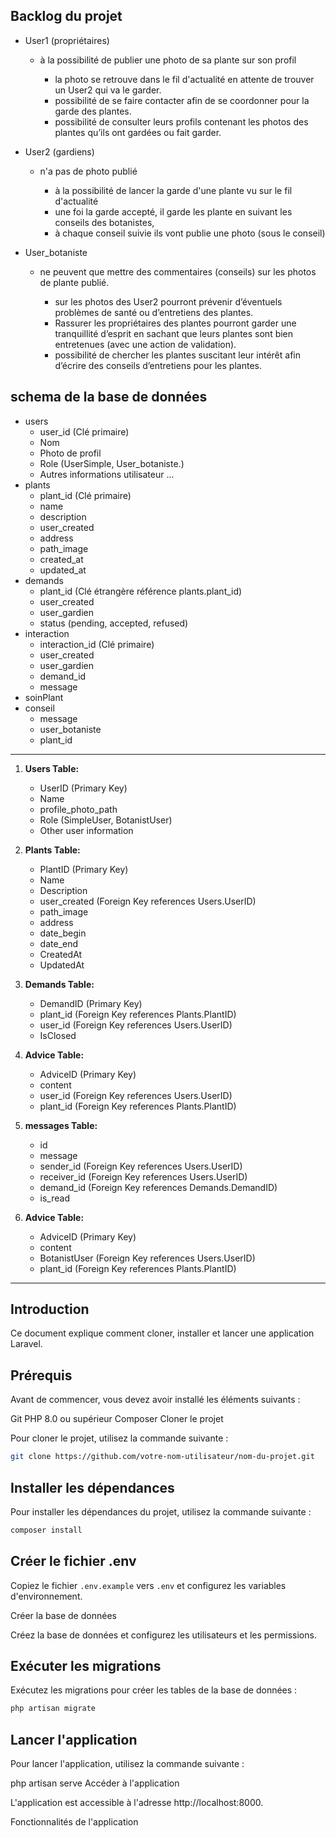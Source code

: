 ## Backlog du projet

- User1 (propriétaires)

    - à la possibilité de publier une photo de sa plante sur son profil

        - la photo se retrouve dans le fil d'actualité en attente de trouver un User2 qui va le garder.
        - possibilité de se faire contacter afin de se coordonner pour la garde des plantes.
        - possibilité de consulter leurs profils contenant les photos des plantes qu’ils ont gardées ou fait garder.

- User2 (gardiens)

    - n'a pas de photo publié

        - à la possibilité de lancer la garde d'une plante vu sur le fil d'actualité
        - une foi la garde accepté, il garde les plante en suivant les conseils des botanistes,
        - à chaque conseil suivie ils vont publie une photo (sous le conseil)

- User_botaniste

    - ne peuvent que mettre des commentaires (conseils) sur les photos de plante publié.

        - sur les photos des User2 pourront prévenir d’éventuels problèmes de santé ou d’entretiens des plantes.
        - Rassurer les propriétaires des plantes pourront garder une tranquillité d’esprit en sachant que leurs plantes sont bien entretenues (avec une action de validation).
        - possibilité de chercher les plantes suscitant leur intérêt afin d’écrire des conseils d’entretiens pour les plantes.

## schema de la base de données
- users
    - user_id (Clé primaire)
    - Nom
    - Photo de profil
    - Role (UserSimple, User_botaniste.)
    - Autres informations utilisateur ...
- plants
    - plant_id (Clé primaire)
    - name
    - description
    - user_created
    - address
    - path_image
    - created_at
    - updated_at
- demands
    - plant_id (Clé étrangère référence plants.plant_id)
    - user_created
    - user_gardien
    - status (pending, accepted, refused)
- interaction
    - interaction_id (Clé primaire)
    - user_created
    - user_gardien
    - demand_id
    - message
- soinPlant
- conseil
    - message
    - user_botaniste
    - plant_id

---
1. **Users Table:**

    - UserID (Primary Key)
    - Name
    - profile_photo_path
    - Role (SimpleUser, BotanistUser)
    - Other user information
2. **Plants Table:**

    - PlantID (Primary Key)
    - Name
    - Description
    - user_created (Foreign Key references Users.UserID)
    - path_image
    - address
    - date_begin
    - date_end
    - CreatedAt
    - UpdatedAt
3. **Demands Table:**

    - DemandID (Primary Key)
    - plant_id (Foreign Key references Plants.PlantID)
    - user_id (Foreign Key references Users.UserID)
    - IsClosed
5. **Advice Table:**

    - AdviceID (Primary Key)
    - content
    - user_id (Foreign Key references Users.UserID)
    - plant_id (Foreign Key references Plants.PlantID)
6. **messages Table:**
    - id
    - message
    - sender_id (Foreign Key references Users.UserID)
    - receiver_id (Foreign Key references Users.UserID)
    - demand_id (Foreign Key references Demands.DemandID)
    - is_read
5. **Advice Table:**

    - AdviceID (Primary Key)
    - content
    - BotanistUser (Foreign Key references Users.UserID)
    - plant_id (Foreign Key references Plants.PlantID)
  
---

## Introduction

Ce document explique comment cloner, installer et lancer une application Laravel.

## Prérequis

Avant de commencer, vous devez avoir installé les éléments suivants :

Git
PHP 8.0 ou supérieur
Composer
Cloner le projet

Pour cloner le projet, utilisez la commande suivante :

```sh
git clone https://github.com/votre-nom-utilisateur/nom-du-projet.git
```

## Installer les dépendances

Pour installer les dépendances du projet, utilisez la commande suivante :

```sh
composer install
```

## Créer le fichier .env

Copiez le fichier `.env.example` vers `.env` et configurez les variables d'environnement.

Créer la base de données

Créez la base de données et configurez les utilisateurs et les permissions.

## Exécuter les migrations

Exécutez les migrations pour créer les tables de la base de données :

```sh
php artisan migrate
```

## Lancer l'application

Pour lancer l'application, utilisez la commande suivante :

php artisan serve
Accéder à l'application

L'application est accessible à l'adresse http://localhost:8000.

Fonctionnalités de l'application
